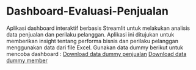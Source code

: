 # Dashboard-Evaluasi-Penjualan
Aplikasi dashboard interaktif berbasis Streamlit untuk melakukan analisis data penjualan dan perilaku pelanggan. Aplikasi ini ditujukan untuk memberikan insight tentang performa bisnis dan perilaku pelanggan menggunakan data dari file Excel.
Gunakan data dummy berikut untuk mencoba dashboard :
[Download data dummy penjualan](https://docs.google.com/spreadsheets/d/1pHoeKnJFH8dSN58ZPDKumuDGoryHSRvt/edit?usp=drive_link&ouid=108843301586558671260&rtpof=true&sd=true)
[Download data dummy member](https://docs.google.com/spreadsheets/d/1YomupHRqop991Wi6k4TLr0gnn8deMalY/edit?usp=drive_link&ouid=108843301586558671260&rtpof=true&sd=true)

